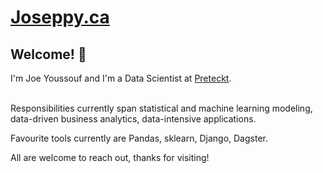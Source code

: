 # [Joseppy.ca](https://joseppy.ca/#home)

<h2> Welcome! 👋 </h2> 

I'm Joe Youssouf and I'm a Data Scientist at [Preteckt](https://preteckt.com/).
<br><br>

Responsibilities currently span statistical and machine learning modeling, data-driven business analytics, data-intensive applications. 

Favourite tools currently are Pandas, sklearn, Django, Dagster.

All are welcome to reach out, thanks for visiting!
